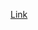 [Link](https://medium.com/time-series-using-python/introduction-to-time-series-part-2-forecasting-ba0cdb9107a1)

